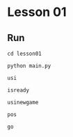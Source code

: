 # Lesson 01

## Run

```shell
cd lesson01

python main.py
```

```plain
usi

isready

usinewgame

pos

go
```
